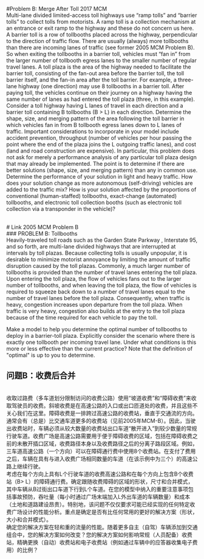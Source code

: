 #Problem B: Merge After Toll
2017 MCM
<br>
Multi-lane divided limited-access toll highways use “ramp tolls” and “barrier tolls” to collect tolls from motorists. A ramp toll is a collection mechanism at an entrance or exit ramp to the highway and these do not concern us here. A barrier toll is a row of tollbooths placed across the highway, perpendicular to the direction of traffic flow. There are usually (always) more tollbooths than there are incoming lanes of traffic (see former 2005 MCM Problem B). So when exiting the tollbooths in a barrier toll, vehicles must “fan in” from the larger number of tollbooth egress lanes to the smaller number of regular travel lanes. A toll plaza is the area of the highway needed to facilitate the barrier toll, consisting of the fan-out area before the barrier toll, the toll barrier itself, and the fan-in area after the toll barrier. For example, a three-lane highway (one direction) may use 8 tollbooths in a barrier toll. After paying toll, the vehicles continue on their journey on a highway having the same number of lanes as had entered the toll plaza (three, in this example).
<br>
Consider a toll highway having L lanes of travel in each direction and a barrier toll containing B tollbooths (B > L) in each direction. Determine the shape, size, and merging pattern of the area following the toll barrier in which vehicles fan in from B tollbooth egress lanes down to L lanes of traffic. Important considerations to incorporate in your model include accident prevention, throughput (number of vehicles per hour passing the point where the end of the plaza joins the L outgoing traffic lanes), and cost (land and road construction are expensive). In particular, this problem does not ask for merely a performance analysis of any particular toll plaza design that may already be implemented. The point is to determine if there are better solutions (shape, size, and merging pattern) than any in common use.
<br>
Determine the performance of your solution in light and heavy traffic. How does your solution change as more autonomous (self-driving) vehicles are added to the traffic mix? How is your solution affected by the proportions of conventional (human-staffed) tollbooths, exact-change (automated) tollbooths, and electronic toll collection booths (such as electronic toll collection via a transponder in the vehicle)?

<br>  
# Link  2005 MCM Problem B
<br>
### PROBLEM B: Tollbooths
<br>
Heavily-traveled toll roads such as the Garden State Parkway , Interstate 95, and so forth, are multi-lane divided highways that are interrupted at intervals by toll plazas. Because collecting tolls is usually unpopular, it is desirable to minimize motorist annoyance by limiting the amount of traffic disruption caused by the toll plazas. Commonly, a much larger number of tollbooths is provided than the number of travel lanes entering the toll plaza. Upon entering the toll plaza, the flow of vehicles fans out to the larger number of tollbooths, and when leaving the toll plaza, the flow of vehicles is required to squeeze back down to a number of travel lanes equal to the number of travel lanes before the toll plaza. Consequently, when traffic is heavy, congestion increases upon departure from the toll plaza. When traffic is very heavy, congestion also builds at the entry to the toll plaza because of the time required for each vehicle to pay the toll.

 
Make a model to help you determine the optimal number of tollbooths to deploy in a barrier-toll plaza. Explicitly consider the scenario where there is exactly one tollbooth per incoming travel lane.  Under what conditions is this more or less effective than the current practice? Note that the definition of  "optimal" is up to you to determine.

## 问题B：收费后合并
<br>
收取过路费（多车道划分限制访问的收费公路）使用“坡道收费”和“障碍收费”来收取驾驶员的收费。斜坡收费是在高速公路的入口或出口匝道处的收费，并且这些不关心我们在这里。障碍收费是一排跨过高速公路的收费站，垂直于交通流的方向。通常会有（总是）比交通车道更多的收费站（见前2005年MCM-B）。因此，当驶出收费站时，车辆必须从较大数量的收费站出口车道“散开进入”到较少数量的常规行驶车道。收费广场是高速公路需要用于便于障碍收费的区域，包括在障碍收费之前的未散开插口区域，收费路径本身以及收费路径之后的分离子路段区域。例如，三车道高速公路（一个方向）可以在障碍通行费中使用8个收费站。在支付了费用之后，车辆在具有与进入收费广场相同数量的车道（在该示例中为三个）的高速公路上继续行驶。

<br>
考虑在每个方向上具有L个行驶车道的收费高速公路和在每个方向上包含B个收费站（B> L）的障碍通行费。确定跟随收费障碍的区域的形状，尺寸和合并模式，其中车辆从B过街出口车道下行到L个车道。在您的模型中纳入的重要注意事项包括事故预防，吞吐量（每小时通过广场末端加入L外出车道的车辆数量）和成本（土地和道路建设昂贵）。特别地，该问题不仅仅要求可能已经实现的任何特定收费广场设计的性能分析。重点是确定是否有比任何常用的更好的解决方案（形状，大小和合并模式）。
<br>
确定您的解决方案在轻和重的流量的性能。随着更多自主（自驾）车辆添加到交通组合中，您的解决方案如何改变？您的解决方案如何影响常规（人员配备）收费站，精确更换（自动）收费站和电子收费站（例如通过车辆中的应答器收集电子费用）的比例？


